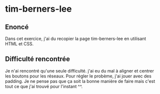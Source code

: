 # tim-berners-lee

## Enoncé
Dans cet exercice, j'ai du recopier la page tim-berners-lee en utilisant HTML et CSS.

## Difficulté rencontrée
Je n'ai rencontré qu'une seule difficulté. j'ai eu du mal à aligner et centrer les boutons pour les réseaux. Pour régler le probème, j'ai jouer avec des padding. Je ne pense pas que ça soit la bonne manière de faire mais c'est tout ce que j'ai trouvé pour l'instant ^^.
